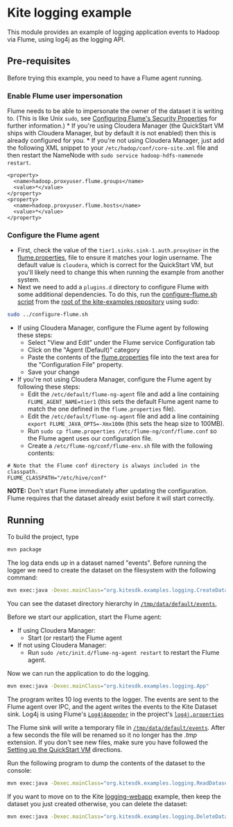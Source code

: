 Kite logging example
=========================

This module provides an example of logging application events to Hadoop via Flume, using
log4j as the logging API.

## Pre-requisites

Before trying this example, you need to have a Flume agent running.

### __Enable Flume user impersonation__
Flume needs to be able to impersonate the owner of the dataset it is writing to.
(This is like Unix `sudo`, see
[Configuring Flume's Security Properties](http://www.cloudera.com/content/cloudera-content/cloudera-docs/CDH4/latest/CDH4-Security-Guide/cdh4sg_topic_4_2.html)
for further information.) 
    * If you're using Cloudera Manager (the QuickStart VM ships with Cloudera Manager,
      but by default it is not enabled) then this is already configured for you.
    * If you're not using Cloudera Manager, just add the following XML snippet to your
      `/etc/hadop/conf/core-site.xml` file and then restart the NameNode with
      `sudo service hadoop-hdfs-namenode restart`.

```
<property>
  <name>hadoop.proxyuser.flume.groups</name>
  <value>*</value>
</property>
<property>
  <name>hadoop.proxyuser.flume.hosts</name>
  <value>*</value>
</property>
```

### __Configure the Flume agent__
* First, check the value of the `tier1.sinks.sink-1.auth.proxyUser` in the
  [flume.properties](flume.properties), file to ensure it matches your login
  username. The default value is `cloudera`, which is correct for the
  QuickStart VM, but you'll likely need to change this when running the example
  from another system.
* Next we need to add a `plugins.d` directory to configure Flume with some additional
  dependencies. To do this, run the [configure-flume.sh script](../configure-flume.sh)
  from the [root of the kite-examples repository](http://github.com/kite-sdk/kite-examples)
  using sudo:
```bash
sudo ../configure-flume.sh
```
* If using Cloudera Manager, configure the Flume agent by following these steps:
    * Select "View and Edit" under the Flume service Configuration tab
    * Click on the "Agent (Default)" category
    * Paste the contents of the [flume.properties](flume.properties) file into
      the text area for the "Configuration File" property.
    * Save your change
* If you're not using Cloudera Manager, configure the Flume agent by following
  these steps:
    * Edit the `/etc/default/flume-ng-agent` file and add a line containing
      `FLUME_AGENT_NAME=tier1` (this sets the default Flume agent name to match
      the one defined in the `flume.properties` file).
    * Edit the `/etc/default/flume-ng-agent` file and add a line containing
      `export FLUME_JAVA_OPTS=-Xmx100m` (this sets the heap size to 100MB).
    * Run `sudo cp flume.properties /etc/flume-ng/conf/flume.conf` so the Flume
      agent uses our configuration file.
    * Create a `/etc/flume-ng/conf/flume-env.sh` file with the following contents:
```
# Note that the Flume conf directory is always included in the classpath.
FLUME_CLASSPATH="/etc/hive/conf"
```

__NOTE:__ Don't start Flume immediately after updating the configuration. Flume
requires that the dataset already exist before it will start correctly.

## Running

To build the project, type

```bash
mvn package
```

The log data ends up in a dataset named "events". Before running the logger we need
to create the dataset on the filesystem with the following command:

```bash
mvn exec:java -Dexec.mainClass="org.kitesdk.examples.logging.CreateDataset"
```

You can see the dataset directory hierarchy in [`/tmp/data/default/events`](http://quickstart.cloudera:8888/filebrowser/#/tmp/data/default/events),

Before we start our application, start the Flume agent:

* If using Cloudera Manager:
    * Start (or restart) the Flume agent
* If not using Cloudera Manager:
    * Run `sudo /etc/init.d/flume-ng-agent restart` to restart the Flume agent.

Now we can run the application to do the logging.

```bash
mvn exec:java -Dexec.mainClass="org.kitesdk.examples.logging.App"
```

The program writes 10 log events to the logger. The events are sent to the Flume agent
over IPC, and the agent writes the events to the Kite Dataset sink. Log4j is using Flume's
[`Log4jAppender`](https://github.com/apache/flume/blob/trunk/flume-ng-clients/flume-ng-log4jappender/src/main/java/org/apache/flume/clients/log4jappender/Log4jAppender.java)
in the project's [`log4j.properties`](src/main/resources/log4j.properties)

The Flume sink will write a temporary file in [`/tmp/data/default/events`](http://quickstart.cloudera:8888/filebrowser/#/tmp/data/default/events).
After a few seconds the file will be renamed so it no longer has the _.tmp_
extension. If you don't see new files, make sure you have followed the [Setting up the QuickStart VM](https://github.com/kite-sdk/kite-examples#setting-up-the-quickstart-vm)
directions.

Run the following program to dump the contents of the dataset to the console:

```bash
mvn exec:java -Dexec.mainClass="org.kitesdk.examples.logging.ReadDataset"
```

If you want to move on to the Kite [logging-webapp](../logging-webapp) example,
then keep the dataset you just created otherwise, you can delete the dataset:

```bash
mvn exec:java -Dexec.mainClass="org.kitesdk.examples.logging.DeleteDataset"
```
